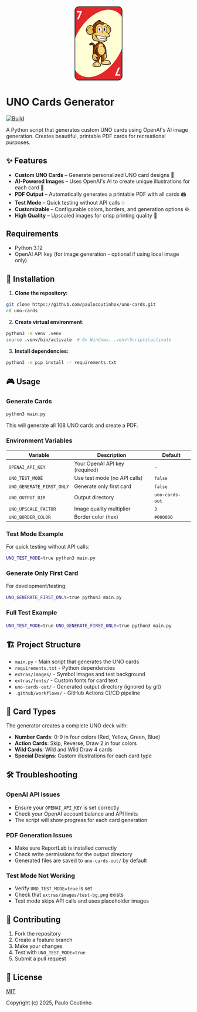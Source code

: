 <p align="center">
    <a href="https://github.com/paulocoutinhox/uno-cards" target="_blank" rel="noopener noreferrer">
        <img width="130" src="extras/images/screenshot.png" alt="Uno Cards Screenshot">
    </a>
</p>

# UNO Cards Generator

[![Build](https://github.com/paulocoutinhox/uno-cards/actions/workflows/build.yml/badge.svg)](https://github.com/paulocoutinhox/uno-cards/actions/workflows/build.yml)

A Python script that generates custom UNO cards using OpenAI's AI image generation. Creates beautiful, printable PDF cards for recreational purposes.

## ✨ Features

- **Custom UNO Cards** – Generate personalized UNO card designs 🎴
- **AI-Powered Images** – Uses OpenAI's AI to create unique illustrations for each card 🎨
- **PDF Output** – Automatically generates a printable PDF with all cards 🖨️
- **Test Mode** – Quick testing without API calls 💡
- **Customizable** – Configurable colors, borders, and generation options ⚙️
- **High Quality** – Upscaled images for crisp printing quality 📸

## Requirements

- Python 3.12
- OpenAI API key (for image generation - optional if using local image only)

## 🚀 Installation

1. **Clone the repository:**
```bash
git clone https://github.com/paulocoutinhox/uno-cards.git
cd uno-cards
```

2. **Create virtual environment:**
```bash
python3 -m venv .venv
source .venv/bin/activate  # On Windows: .venv\Scripts\activate
```

3. **Install dependencies:**
```bash
python3 -m pip install -r requirements.txt
```

## 🎮 Usage

### Generate Cards

```bash
python3 main.py
```

This will generate all 108 UNO cards and create a PDF.

### Environment Variables

| Variable | Description | Default |
|----------|-------------|---------|
| `OPENAI_API_KEY` | Your OpenAI API key (required) | - |
| `UNO_TEST_MODE` | Use test mode (no API calls) | `false` |
| `UNO_GENERATE_FIRST_ONLY` | Generate only first card | `false` |
| `UNO_OUTPUT_DIR` | Output directory | `uno-cards-out` |
| `UNO_UPSCALE_FACTOR` | Image quality multiplier | `3` |
| `UNO_BORDER_COLOR` | Border color (hex) | `#000000` |

### Test Mode Example

For quick testing without API calls:

```bash
UNO_TEST_MODE=true python3 main.py
```

### Generate Only First Card

For development/testing:

```bash
UNO_GENERATE_FIRST_ONLY=true python3 main.py
```

### Full Test Example

```bash
UNO_TEST_MODE=true UNO_GENERATE_FIRST_ONLY=true python3 main.py
```

## 🏗️ Project Structure

- `main.py` - Main script that generates the UNO cards
- `requirements.txt` - Python dependencies
- `extras/images/` - Symbol images and test background
- `extras/fonts/` - Custom fonts for card text
- `uno-cards-out/` - Generated output directory (ignored by git)
- `.github/workflows/` - GitHub Actions CI/CD pipeline

## 🎨 Card Types

The generator creates a complete UNO deck with:

- **Number Cards**: 0-9 in four colors (Red, Yellow, Green, Blue)
- **Action Cards**: Skip, Reverse, Draw 2 in four colors
- **Wild Cards**: Wild and Wild Draw 4 cards
- **Special Designs**: Custom illustrations for each card type

## 🛠️ Troubleshooting

### OpenAI API Issues
- Ensure your `OPENAI_API_KEY` is set correctly
- Check your OpenAI account balance and API limits
- The script will show progress for each card generation

### PDF Generation Issues
- Make sure ReportLab is installed correctly
- Check write permissions for the output directory
- Generated files are saved to `uno-cards-out/` by default

### Test Mode Not Working
- Verify `UNO_TEST_MODE=true` is set
- Check that `extras/images/test-bg.png` exists
- Test mode skips API calls and uses placeholder images

## 🤝 Contributing

1. Fork the repository
2. Create a feature branch
3. Make your changes
4. Test with `UNO_TEST_MODE=true`
5. Submit a pull request

## 📜 License

[MIT](http://opensource.org/licenses/MIT)

Copyright (c) 2025, Paulo Coutinho
